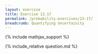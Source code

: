 ```yaml
---
layout: exercise
title: Exercise 13.17
permalink: /probability-exercises/13-17/
breadcrumb: Quantifying Uncertainity
---
```


{% include mathjax_support %}

<div><i class="arrow-up" data-chapter="probability-exercises" data-exercise="ex_17" data-rating="0"></i></div>
{% include_relative question.md %}
